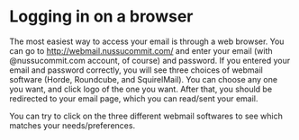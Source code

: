 # Logging in on a browser

The most easiest way to access your email is through a web browser. You can go to http://webmail.nussucommit.com/ and enter your email (with @nussucommit.com account, of course) and password. If you entered your email and password correctly, you will see three choices of webmail software (Horde, Roundcube, and SquirelMail). You can choose any one you want, and click logo of the one you want. After that, you should be redirected to your email page, which you can read/sent your email. 

You can try to click on the three different webmail softwares to see which matches your needs/preferences.